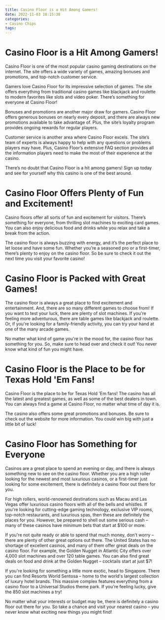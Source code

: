 ```yaml
---
title: Casino Floor is a Hit Among Gamers!
date: 2022-11-03 18:15:38
categories:
- Casino Chips
tags:
---
```



#  Casino Floor is a Hit Among Gamers!

Casino Floor is one of the most popular casino gaming destinations on the internet. The site offers a wide variety of games, amazing bonuses and promotions, and top-notch customer service.

Gamers love Casino Floor for its impressive selection of games. The site offers everything from traditional casino games like blackjack and roulette to modern favorites like slots and video poker. There’s something for everyone at Casino Floor!

Bonuses and promotions are another major draw for gamers. Casino Floor offers generous bonuses on nearly every deposit, and there are always new promotions available to take advantage of. Plus, the site’s loyalty program provides ongoing rewards for regular players.

Customer service is another area where Casino Floor excels. The site’s team of experts is always happy to help with any questions or problems players may have. Plus, Casino Floor’s extensive FAQ section provides all the information players need to make the most of their experience at the casino.

There’s no doubt that Casino Floor is a hit among gamers! Sign up today and see for yourself why this casino is one of the best around.

#  Casino Floor Offers Plenty of Fun and Excitement!

Casino floors offer all sorts of fun and excitement for visitors. There’s something for everyone, from thrilling slot machines to exciting card games. You can also enjoy delicious food and drinks while you relax and take a break from the action.

The casino floor is always buzzing with energy, and it’s the perfect place to let loose and have some fun. Whether you’re a seasoned pro or a first-timer, there’s plenty to enjoy on the casino floor. So be sure to check it out the next time you visit your favorite casino!

#  Casino Floor is Packed with Great Games!

The casino floor is always a great place to find excitement and entertainment. And, there are so many different games to choose from! If you want to test your luck, there are plenty of slot machines. If you're feeling more adventurous, there are table games like blackjack and roulette. Or, if you're looking for a family-friendly activity, you can try your hand at one of the many arcade games.

No matter what kind of game you're in the mood for, the casino floor has something for you. So, make sure to head over and check it out! You never know what kind of fun you might have.

#  Casino Floor is the Place to be for Texas Hold 'Em Fans!

Casino Floor is the place to be for Texas Hold 'Em fans! The casino has all the latest and greatest games, as well as some of the best dealers in town. You can always find a game at Casino Floor, no matter what time of day it is.

The casino also offers some great promotions and bonuses. Be sure to check out the website for more information. You could win big with just a little bit of luck!

#  Casino Floor has Something for Everyone

Casinos are a great place to spend an evening or day, and there is always something new to see on the casino floor. Whether you are a high roller looking for the newest and most luxurious casinos, or a first-timer just looking for some excitement, there is definitely a casino floor out there for you.

For high rollers, world-renowned destinations such as Macau and Las Vegas offer luxurious casino floors with all of the bells and whistles. If you're looking for cutting-edge gaming technology, exclusive VIP rooms, top-notch restaurants, and luxurious spas, then these are definitely the places for you. However, be prepared to shell out some serious cash – many of these casinos have minimum bets that start at $100 or more. 

If you're not quite ready or able to spend that much money, don't worry – there are plenty of other great options out there. The United States has no shortage of excellent casinos, and many of them offer great deals on the casino floor. For example, the Golden Nugget in Atlantic City offers over 4,000 slot machines and over 120 table games. You can also find great deals on food and drink at the Golden Nugget – cocktails start at just $7! 

If you're looking for something a little more exotic, head to Singapore. There you can find Resorts World Sentosa – home to the world's largest collection of luxury hotel brands. This massive complex features everything from a casino floor to a Universal Studios theme park. If you're feeling lucky, give the 850 slot machines a try! 

No matter what your interests or budget may be, there is definitely a casino floor out there for you. So take a chance and visit your nearest casino – you never know what exciting new things you might find!